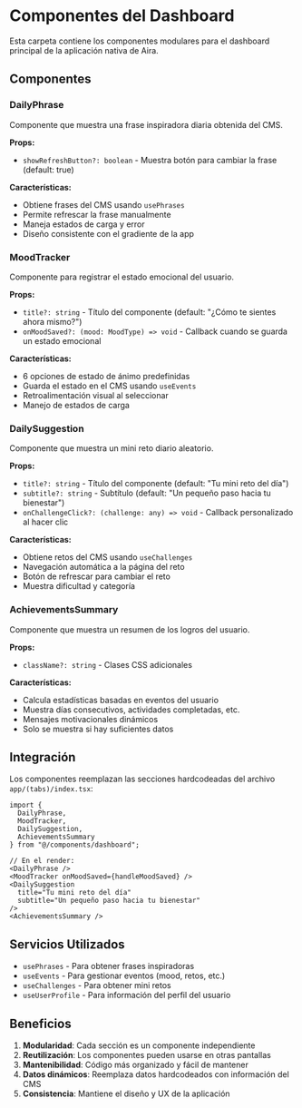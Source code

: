 # Componentes del Dashboard

Esta carpeta contiene los componentes modulares para el dashboard principal de la aplicación nativa de Aira.

## Componentes

### DailyPhrase
Componente que muestra una frase inspiradora diaria obtenida del CMS.

**Props:**
- `showRefreshButton?: boolean` - Muestra botón para cambiar la frase (default: true)

**Características:**
- Obtiene frases del CMS usando `usePhrases`
- Permite refrescar la frase manualmente
- Maneja estados de carga y error
- Diseño consistente con el gradiente de la app

### MoodTracker
Componente para registrar el estado emocional del usuario.

**Props:**
- `title?: string` - Título del componente (default: "¿Cómo te sientes ahora mismo?")
- `onMoodSaved?: (mood: MoodType) => void` - Callback cuando se guarda un estado emocional

**Características:**
- 6 opciones de estado de ánimo predefinidas
- Guarda el estado en el CMS usando `useEvents`
- Retroalimentación visual al seleccionar
- Manejo de estados de carga

### DailySuggestion
Componente que muestra un mini reto diario aleatorio.

**Props:**
- `title?: string` - Título del componente (default: "Tu mini reto del día")
- `subtitle?: string` - Subtítulo (default: "Un pequeño paso hacia tu bienestar")
- `onChallengeClick?: (challenge: any) => void` - Callback personalizado al hacer clic

**Características:**
- Obtiene retos del CMS usando `useChallenges`
- Navegación automática a la página del reto
- Botón de refrescar para cambiar el reto
- Muestra dificultad y categoría

### AchievementsSummary
Componente que muestra un resumen de los logros del usuario.

**Props:**
- `className?: string` - Clases CSS adicionales

**Características:**
- Calcula estadísticas basadas en eventos del usuario
- Muestra días consecutivos, actividades completadas, etc.
- Mensajes motivacionales dinámicos
- Solo se muestra si hay suficientes datos

## Integración

Los componentes reemplazan las secciones hardcodeadas del archivo `app/(tabs)/index.tsx`:

```tsx
import { 
  DailyPhrase, 
  MoodTracker, 
  DailySuggestion, 
  AchievementsSummary 
} from "@/components/dashboard";

// En el render:
<DailyPhrase />
<MoodTracker onMoodSaved={handleMoodSaved} />
<DailySuggestion
  title="Tu mini reto del día"
  subtitle="Un pequeño paso hacia tu bienestar"
/>
<AchievementsSummary />
```

## Servicios Utilizados

- `usePhrases` - Para obtener frases inspiradoras
- `useEvents` - Para gestionar eventos (mood, retos, etc.)
- `useChallenges` - Para obtener mini retos
- `useUserProfile` - Para información del perfil del usuario

## Beneficios

1. **Modularidad**: Cada sección es un componente independiente
2. **Reutilización**: Los componentes pueden usarse en otras pantallas
3. **Mantenibilidad**: Código más organizado y fácil de mantener
4. **Datos dinámicos**: Reemplaza datos hardcodeados con información del CMS
5. **Consistencia**: Mantiene el diseño y UX de la aplicación 